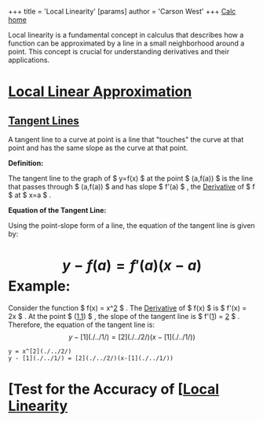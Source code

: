 +++
 title = 'Local Linearity'
[params]
	author = 'Carson West'
+++
[Calc home](./../calc-home/)

Local linearity is a fundamental concept in calculus that describes how a function can be approximated by a line in a small neighborhood around a point. This concept is crucial for understanding derivatives and their applications.
# [Local Linear Approximation](./../local-linear-approximation/)


## [Tangent Lines](./../tangent-lines/)

A tangent line to a curve at point is a line that "touches" the curve at that point and has the same slope as the curve at that point. 

**Definition:**

The tangent line to the graph of  $ y=f(x) $  at the point  $ (a,f(a)) $  is the line that passes through  $ (a,f(a)) $  and has slope  $ f'(a) $ , the [Derivative](./../derivative/) of  $ f $  at  $ x=a $ .

**Equation of the Tangent Line:**

Using the point-slope form of a line, the equation of the tangent line is given by:
#  $$ y - f(a) = f'(a)(x-a) $$  **Example:**
Consider the function  $ f(x) = x^[2](./../2/) $ . The [Derivative](./../derivative/) of  $ f(x) $  is  $ f'(x) = 2x $ . At the point  $ ([1](./../1/),[1](./../1/)) $ , the slope of the tangent line is  $ f'([1](./../1/)) = [2](./../2/) $ . 
Therefore, the equation of the tangent line is:
 $$ y - [1](./../1/) = [2](./../2/)(x-[1](./../1/)) $$  
```desmos-graph
y = x^[2](./../2/)
y - [1](./../1/) = [2](./../2/)(x-[1](./../1/))
```

# [Test for the Accuracy of [[Local Linearity](./../test-for-the-accuracy-of-[[local-linearity/)